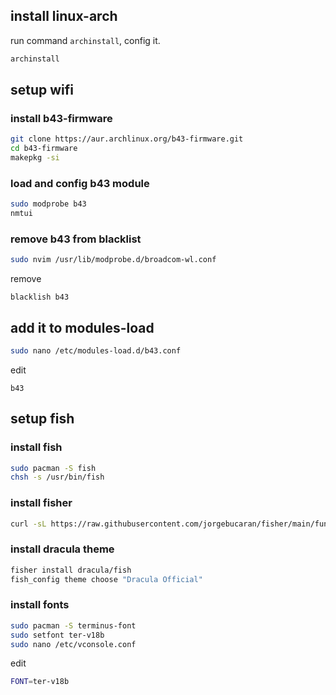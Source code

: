 ## install linux-arch

run command `archinstall`, config it.

```bash
archinstall
```

## setup wifi

### install b43-firmware

```bash
git clone https://aur.archlinux.org/b43-firmware.git
cd b43-firmware
makepkg -si
```

### load and config b43 module

```bash
sudo modprobe b43
nmtui
```

### remove b43 from blacklist

```bash
sudo nvim /usr/lib/modprobe.d/broadcom-wl.conf
```

remove 

```text
blacklish b43
```

## add it to modules-load

```bash
sudo nano /etc/modules-load.d/b43.conf
```

edit

```text
b43
```

## setup fish

### install fish

```bash
sudo pacman -S fish
chsh -s /usr/bin/fish
```

### install fisher

```bash
curl -sL https://raw.githubusercontent.com/jorgebucaran/fisher/main/functions/fisher.fish | source && fisher install jorgebucaran/fisher
```

### install dracula theme

```bash
fisher install dracula/fish
fish_config theme choose "Dracula Official"
```

### install fonts

```bash
sudo pacman -S terminus-font 
sudo setfont ter-v18b
sudo nano /etc/vconsole.conf
```

edit

```bash
FONT=ter-v18b
```
